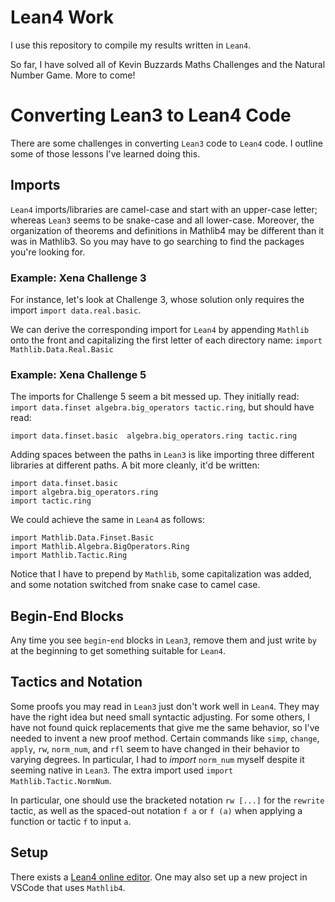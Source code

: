 # Lean4 Work

I use this repository to compile my results written in `Lean4`. 

So far, I have solved all of Kevin Buzzards Maths Challenges and the Natural Number Game. More to come!

# Converting Lean3 to Lean4 Code

There are some challenges in converting `Lean3` code to `Lean4` code. I outline some of those lessons I've learned doing this.

## Imports
`Lean4` imports/libraries are camel-case and start with an upper-case letter; whereas `Lean3` seems to be snake-case and all lower-case. Moreover, the organization of theorems and definitions in Mathlib4 may be different than it was in Mathlib3. So you may have to go searching to find the packages you're looking for. 

### Example: Xena Challenge 3

For instance, let's look at Challenge 3, whose solution only requires the import `import data.real.basic`.

We can derive the corresponding import for `Lean4` by appending `Mathlib` onto the front and capitalizing the first letter of each directory name: `import Mathlib.Data.Real.Basic`

### Example: Xena Challenge 5

The imports for Challenge 5 seem a bit messed up. They initially read: `import data.finset algebra.big_operators tactic.ring`, but should have read:

```
import data.finset.basic  algebra.big_operators.ring tactic.ring
```

Adding spaces between the paths in `Lean3` is like importing three different libraries at different paths. A bit more cleanly, it'd be written:

```
import data.finset.basic  
import algebra.big_operators.ring 
import tactic.ring
```

We could achieve the same in `Lean4` as follows:

```
import Mathlib.Data.Finset.Basic
import Mathlib.Algebra.BigOperators.Ring
import Mathlib.Tactic.Ring
```

Notice that I have to prepend by `Mathlib`, some capitalization was added, and some notation switched from snake case to camel case.

## Begin-End Blocks
Any time you see `begin`-`end` blocks in `Lean3`, remove them and just write `by` at the beginning to get something suitable for `Lean4`. 

## Tactics and Notation
Some proofs you may read in `Lean3` just don't work well in `Lean4`. They may have the right idea but need small syntactic adjusting. For some others, I have not found quick replacements that give me the same behavior, so I've needed to invent a new proof method. Certain commands like `simp`, `change`, `apply`, `rw`, `norm_num`, and `rfl` seem to have changed in their behavior to varying degrees. In particular, I had to *import* `norm_num` myself despite it seeming native in `Lean3`. The extra import used `import Mathlib.Tactic.NormNum`.

In particular, one should use the bracketed notation `rw [...]` for the `rewrite` tactic, as well as the spaced-out notation `f a` or `f (a)` when applying a function or tactic `f` to input `a`.

## Setup
There exists a [Lean4 online editor](https://live.lean-lang.org/). One may also set up a new project in VSCode that uses `Mathlib4`. 